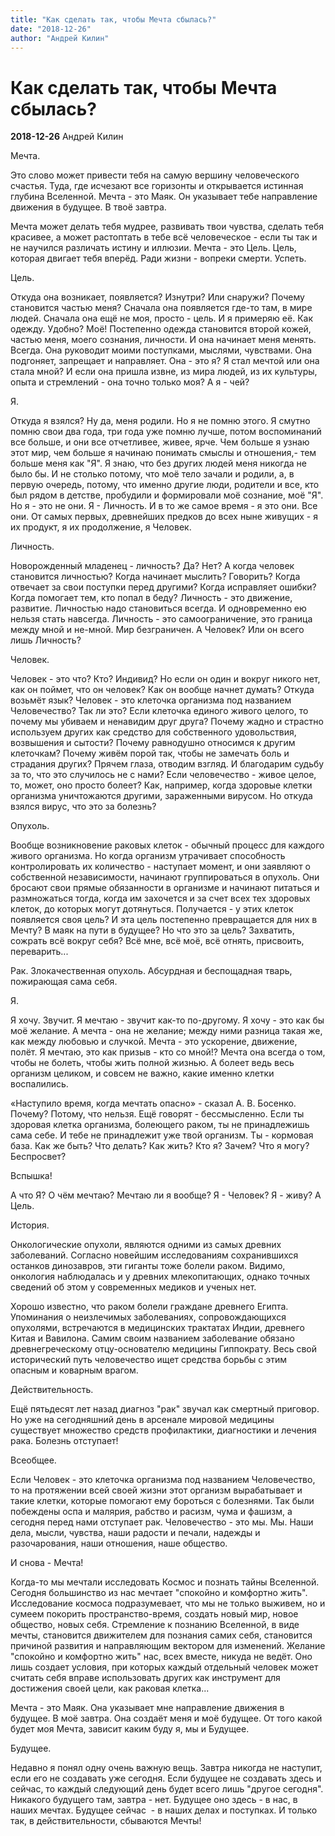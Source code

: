 ```yaml
---
title: "Как сделать так, чтобы Мечта сбылась?"
date: "2018-12-26"
author: "Андрей Килин"
---
```


# Как сделать так, чтобы Мечта сбылась?

**2018-12-26** Андрей Килин

Мечта. 



Это слово может привести тебя на самую вершину человеческого счастья. Туда, где исчезают все горизонты и открывается истинная глубина Вселенной. Мечта - это Маяк. Он указывает тебе направление движения в будущее. В твоё завтра. 

Мечта может делать тебя мудрее, развивать твои чувства, сделать тебя красивее, а может растоптать в тебе всё человеческое - если ты так и не научился различать истину и иллюзии. Мечта - это Цель. Цель, которая двигает тебя вперёд. Ради жизни - вопреки смерти. Успеть.



Цель. 



Откуда она возникает, появляется? Изнутри? Или снаружи? Почему становится частью меня? Сначала она появляется где-то там, в мире людей. Сначала она ещё не моя, просто - цель. И я примеряю её. Как одежду. Удобно? Моё! Постепенно одежда становится второй кожей, частью меня, моего сознания, личности. И она начинает меня менять. Всегда. Она руководит моими поступками, мыслями, чувствами. Она подгоняет, запрещает и направляет. Она - это я? Я стал мечтой или она стала мной? И если она пришла извне, из мира людей, из их культуры, опыта и стремлений - она точно только моя? А я - чей?



Я.



Откуда я взялся? Ну да, меня родили. Но я не помню этого. Я смутно помню свои два года, три года уже помню лучше, потом воспоминаний все больше, и они все отчетливее, живее, ярче. Чем больше я узнаю этот мир, чем больше я начинаю понимать смыслы и отношения,- тем больше меня как "Я". Я знаю, что без других людей меня никогда не было бы. И не столько потому, что моё тело зачали и родили, а, в первую очередь, потому, что именно другие люди, родители и все, кто был рядом в детстве, пробудили и формировали моё сознание, моё "Я". Но я - это не они. Я - Личность. И в то же самое время - я это они. Все они. От самых первых, древнейших предков до всех ныне живущих - я их продукт, я их продолжение, я Человек.



Личность.



Новорожденный младенец - личность? Да? Нет? А когда человек становится личностью? Когда начинает мыслить? Говорить? Когда отвечает за свои поступки перед другими? Когда исправляет ошибки? Когда помогает тем, кто попал в беду? Личность - это движение, развитие. Личностью надо становиться всегда. И одновременно ею нельзя стать навсегда. Личность - это самоограничение, это граница между мной и не-мной. Мир безграничен. А Человек? Или он всего лишь Личность?



Человек.



Человек - это что? Кто? Индивид? Но если он один и вокруг никого нет, как он поймет, что он человек? Как он вообще начнет думать? Откуда возьмёт язык? Человек - это клеточка организма под названием Человечество? Так ли это? Если клеточка единого живого целого, то почему мы убиваем и ненавидим друг друга? Почему жадно и страстно используем других как средство для собственного удовольствия, возвышения и сытости? Почему равнодушно относимся к другим клеточкам? Почему живём порой так, чтобы не замечать боль и страдания других? Прячем глаза, отводим взгляд. И благодарим судьбу за то, что это случилось не с нами? Если человечество - живое целое, то, может, оно просто болеет? Как, например, когда здоровые клетки организма уничтожаются другими, зараженными вирусом. Но откуда взялся вирус, что это за болезнь? 



Опухоль.



Вообще возникновение раковых клеток - обычный процесс для каждого живого организма. Но когда организм утрачивает способность контролировать их количество - наступает момент, и они заявляют о собственной независимости, начинают группироваться в опухоль. Они бросают свои прямые обязанности в организме и начинают питаться и размножаться тогда, когда им захочется и за счет всех тех здоровых клеток, до которых могут дотянуться. Получается - у этих клеток появляется своя цель? И эта цель постепенно превращается для них в Мечту? В маяк на пути в будущее? Но что это за цель? Захватить, сожрать всё вокруг себя? Всё мне, всё моё, всё отнять, присвоить, переварить... 

Рак. Злокачественная опухоль. Абсурдная и беспощадная тварь, пожирающая сама себя.



Я.



Я хочу. Звучит. Я мечтаю - звучит как-то по-другому. Я хочу - это как бы моё желание. А мечта - она не желание; между ними разница такая же, как между любовью и случкой. Мечта - это ускорение, движение, полёт. Я мечтаю, это как призыв - кто со мной!? Мечта она всегда о том, чтобы не болеть, чтобы жить полной жизнью. А болеет ведь весь организм целиком, и совсем не важно, какие именно клетки воспалились.

«Наступило время, когда мечтать опасно» - сказал А. В. Босенко. Почему? Потому, что нельзя. Ещё говорят - бессмысленно. Если ты здоровая клетка организма, болеющего раком, ты не принадлежишь сама себе. И тебе не принадлежит уже твой организм. Ты - кормовая база. Как же быть? Что делать? Как жить? Кто я? Зачем? Что я могу? Беспросвет?



Вспышка!



А что Я? О чём мечтаю? Мечтаю ли я вообще? Я - Человек? Я - живу? А Цель.



История.



Онкологические опухоли, являются одними из самых древних заболеваний. Согласно новейшим исследованиям сохранившихся останков динозавров, эти гиганты тоже болели раком. Видимо, онкология наблюдалась и у древних млекопитающих, однако точных сведений об этом у современных медиков и ученых нет.

Хорошо известно, что раком болели граждане древнего Египта. Упоминания о неизлечимых заболеваниях, сопровождающихся опухолями, встречаются в медицинских трактатах Индии, древнего Китая и Вавилона. Самим своим названием заболевание обязано древнегреческому отцу-основателю медицины Гиппократу. Весь свой исторический путь человечество ищет средства борьбы с этим опасным и коварным врагом. 



Действительность.



Ещё пятьдесят лет назад диагноз "рак" звучал как смертный приговор. Но уже на сегодняшний день в арсенале мировой медицины существует множество средств профилактики, диагностики и лечения рака. Болезнь отступает!



Всеобщее.



Если Человек - это клеточка организма под названием Человечество, то на протяжении всей своей жизни этот организм вырабатывает и такие клетки, которые помогают ему бороться с болезнями. Так были побеждены оспа и малярия, рабство и расизм, чума и фашизм, а сегодня перед нами отступает рак. Человечество - это мы. Мы. Наши дела, мысли, чувства, наши радости и печали, надежды и разочарования, наши отношения, наше общество.



И снова - Мечта!



Когда-то мы мечтали исследовать Космос и познать тайны Вселенной. Сегодня большинство из нас мечтает "спокойно и комфортно жить". Исследование космоса подразумевает, что мы не только выживем, но и сумеем покорить пространство-время, создать новый мир, новое общество, новых себя. Стремление к познанию Вселенной, в виде мечты, становится движителем для познания самих себя, становится причиной развития и направляющим вектором для изменений. Желание "спокойно и комфортно жить" нас, всех вместе, никуда не ведёт. Оно лишь создает условия, при которых каждый отдельный человек может считать себя вправе использовать других как инструмент для достижения своей цели, как раковая клетка... 

Мечта - это Маяк. Она указывает мне направление движения в будущее. В моё завтра. Она создаёт меня и моё будущее. От того какой будет моя Мечта, зависит каким буду я, мы и Будущее. 



Будущее.



Недавно я понял одну очень важную вещь. Завтра никогда не наступит, если его не создавать уже сегодня. Если будущее не создавать здесь и сейчас, то каждый следующий день будет всего лишь "другое сегодня". Никакого будущего там, завтра - нет. Будущее оно здесь - в нас, в наших мечтах. Будущее сейчас  - в наших делах и поступках. И только так, в действительности, сбываются Мечты!